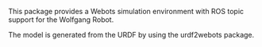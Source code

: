 This package provides a Webots simulation environment with ROS topic support for the Wolfgang Robot.

The model is generated from the URDF by using the urdf2webots package.